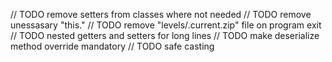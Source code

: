 // TODO remove setters from classes where not needed
// TODO remove unessasary "this."
// TODO remove "levels/.current.zip" file on program exit
// TODO nested getters and setters for long lines
// TODO make deserialize method override mandatory
// TODO safe casting